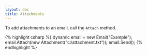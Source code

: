 ```yaml
---
layout: doc
title: Attachments
---
```


To add attachments to an email, call the `Attach` method.

{% highlight csharp %}
dynamic email = new Email("Example");
email.Attach(new Attachment("c:\\attachment.txt"));
email.Send();
{% endhighlight %}

